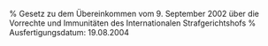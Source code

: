 % Gesetz zu dem Übereinkommen vom 9. September 2002 über die Vorrechte und Immunitäten des Internationalen Strafgerichtshofs
% Ausfertigungsdatum: 19.08.2004
 